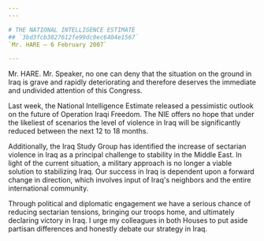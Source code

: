 ```yaml
---
---

# THE NATIONAL INTELLIGENCE ESTIMATE
## `3bd3fcb3827612fe99dc0ec6404e1567`
`Mr. HARE — 6 February 2007`

---
```



Mr. HARE. Mr. Speaker, no one can deny that the situation on the 
ground in Iraq is grave and rapidly deteriorating and therefore 
deserves the immediate and undivided attention of this Congress.

Last week, the National Intelligence Estimate released a pessimistic 
outlook on the future of Operation Iraqi Freedom. The NIE offers no 
hope that under the likeliest of scenarios the level of violence in 
Iraq will be significantly reduced between the next 12 to 18 months.

Additionally, the Iraq Study Group has identified the increase of 
sectarian violence in Iraq as a principal challenge to stability in the 
Middle East. In light of the current situation, a military approach is 
no longer a viable solution to stabilizing Iraq. Our success in Iraq is 
dependent upon a forward change in direction, which involves input of 
Iraq's neighbors and the entire international community.

Through political and diplomatic engagement we have a serious chance 
of reducing sectarian tensions, bringing our troops home, and 
ultimately declaring victory in Iraq. I urge my colleagues in both 
Houses to put aside partisan differences and honestly debate our 
strategy in Iraq.
